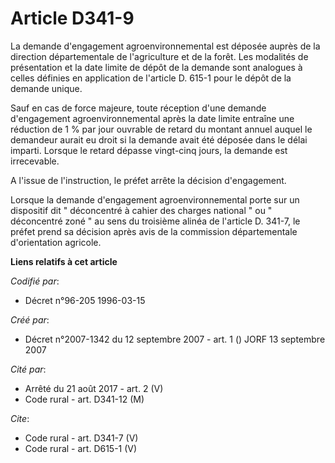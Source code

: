 # Article D341-9

La demande d'engagement agroenvironnemental est déposée auprès de la direction départementale de l'agriculture et de la
forêt. Les modalités de présentation et la date limite de dépôt de la demande sont analogues à celles définies en application
de l'article D. 615-1 pour le dépôt de la demande unique. 

Sauf en cas de force majeure, toute réception d'une demande d'engagement agroenvironnemental après la date limite entraîne
une réduction de 1 % par jour ouvrable de retard du montant annuel auquel le demandeur aurait eu droit si la demande avait
été déposée dans le délai imparti. Lorsque le retard dépasse vingt-cinq jours, la demande est irrecevable. 

A l'issue de l'instruction, le préfet arrête la décision d'engagement. 

Lorsque la demande d'engagement agroenvironnemental porte sur un dispositif dit " déconcentré à cahier des charges national "
ou " déconcentré zoné " au sens du troisième alinéa de l'article D. 341-7, le préfet prend sa décision après avis de la
commission départementale d'orientation agricole.

**Liens relatifs à cet article**

_Codifié par_:

  - Décret n°96-205 1996-03-15

_Créé par_:

  - Décret n°2007-1342 du 12 septembre 2007 - art. 1 () JORF 13 septembre 2007

_Cité par_:

  - Arrêté du 21 août 2017 - art. 2 (V)
  - Code rural - art. D341-12 (M)

_Cite_:

  - Code rural - art. D341-7 (V)
  - Code rural - art. D615-1 (V)
